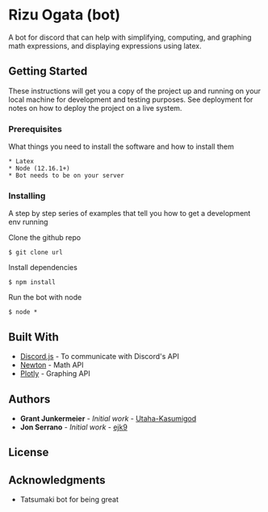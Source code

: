 # Rizu Ogata (bot) 

A bot for discord that can help with simplifying, computing, and graphing math expressions, and displaying expressions using latex.

## Getting Started

These instructions will get you a copy of the project up and running on your local machine for development and testing purposes. See deployment for notes on how to deploy the project on a live system.

### Prerequisites

What things you need to install the software and how to install them

```
* Latex
* Node (12.16.1+)
* Bot needs to be on your server
```

### Installing

A step by step series of examples that tell you how to get a development env running

Clone the github repo
```
$ git clone url
```
Install dependencies
```
$ npm install
```
Run the bot with node
```
$ node *
```


## Built With

* [Discord.js](https://discord.js.org/#/) - To communicate with Discord's API
* [Newton](https://newton.now.sh/) - Math API
* [Plotly](https://plot.ly/graphing-libraries/) - Graphing API

## Authors

* **Grant Junkermeier** - *Initial work* - [Utaha-Kasumigod](https://github.com/Utaha-Kasumigod)
* **Jon Serrano** - *Initial work* - [ejk9](https://github.com/ejk9)

## License


## Acknowledgments

* Tatsumaki bot for being great

